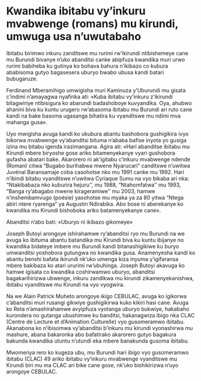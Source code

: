 # Kwandika ibitabu vy’inkuru mvabwenge (romans) mu kirundi, umwuga usa n’uwutabaho

Ibitabu birimwo inkuru zanditswe mu rurimi rw’ikirundi ntibishemeye cane mu Burundi bivanye n’uko abanditsi canke abipfuza kwandika muri urwo rurimi babiheba ku gutinya ko bohava bahura n’ikibazo co kubura ababisoma gutyo bagasesera uburyo bwabo ubusa kandi batari bubugaruze.

Ferdinand Mberamihigo umwigisha muri Kaminuza y’Uburundi mu gisata c’indimi n’amayagwa nyafirika ati: «Kuba ibitabu vy’inkuru z’ikirundi bitagwiriye ntibisigura ko abarundi badashoboye kuvyandika. Oya, ahubwo ahanini biva ku kuntu urugero rw’abasoma ibitabu mu Burundi ari ruto cane kandi na bake basoma ugasanga bihatira ku vyanditswe mu ndimi mva mahanga gusa».

Uyo mwigisha avuga kandi ko ukubura abantu bashobora gushigikira ivyo bikorwa mvabwenge vy’abanditsi bituma n’ababa bafise inyota yo gusiga izina mu bitabu igenda irazimangana. Agira ati: «Hari abanditse ibitabu mu Kirundi mbere biryoshe gose ariko bitamenyekanye vyari gushobora gufasha abatari bake. Akarorero ni ak’igitabu c’inkuru mvabwenge ndende (Roman) citwa “Bugabo burihabwa mwene Nyarucari” canditswe n’uwitwa Juvénal Baransamaje coba casohotse nko mu 1991 canke mu 1992. Hari n’ibindi bitabu vyanditswe n’uwitwa Cyriaque Sumu na vyo bikaba ari nka: “Ntakibabaza nko kuburira hejuru’’, mu 1988, “Ntahomfatwa’’ mu 1993, “Banga ry’abagabo mwene kirageramiwe’’ mu 2003, hamwe n’inshembamvugo (poésie) yasohotse mu myaka ya za 80 yitwa “Ntega abiri ntere ryarenga” ya Augustin Ndirabika. Abo bose ni aberekanye ko kwandika mu Kirundi bishoboka ariko batamenyekanye cane».

Abanditsi n’abo bati: «Uburyo ni ikibazo gikomeye»

Joseph Butoyi arongoye ishirahamwe ry’abanditsi ryo mu Burundi na we avuga ko ibituma abantu batandika mu Kirundi biva ku kuntu ibijanye no kwandika bidateye imbere mu Burundi kandi bitanashigikiwe ku buryo umwanditsi yoshobora gutungwa no kwandika gusa. Anamenyesha kandi ko abantu benshi bafata ikirundi nk’uko umenga kiza inyuma y’igifaransa mbere bakibaza ko atari ururimi rw’ubuhinga. Joseph Butoyi akavuga ko hamwe igisata co kwandika coshirwamwo uburyo, abanditsi bagakarihirizwa ubwenge, inkuru zandikwa mu kirundi zikamenyekanishwa, ibitabu vyanditswe mu Kirundi na vyo vyogwira.

Na we Alain Patrick Muheto arongoye ikigo CEBULAC, avuga ko igikorwa c’abanditsi muri rusangi gikwiye gushigikirwa kuko kikiri hasi cane. Avuga ko Reta n’amashirahamwe avyipfuza vyotanga uburyo bukwiye, hakabaho kurondera no gutanga ubushimwe ku banditsi, hakanagwiza ibigo nka CLAC (Centre de Lecture et d’Animation Culturelle) vyo gusomeramwo ibitabu. Akanabona ko n’ibisomwa vy’abanditsi b’inkuru mu kirundi vyonashirwa mu mashure, abana bakaronka abo bafatirako akarorero gutyo bagakura bakunda kwandika utuntu n’utundi eka mbere banakunda gusoma ibitabu.

Mwomenya rero ko kugeza ubu, mu Burundi hari ibigo vyo gusomeramwo ibitabu (CLAC) 49 ariko ibitabu vy’inkuru mvabwenge vyanditswe mu Kirundi biri mu ma CLAC ari bike cane gose, nk’uko bishikirizwa n’uyo arongoye CEBULAC.